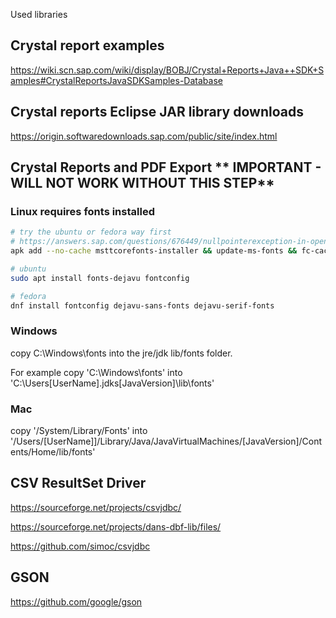 
Used libraries

## Crystal report examples

https://wiki.scn.sap.com/wiki/display/BOBJ/Crystal+Reports+Java++SDK+Samples#CrystalReportsJavaSDKSamples-Database


## Crystal reports Eclipse JAR library downloads

https://origin.softwaredownloads.sap.com/public/site/index.html


## Crystal Reports and PDF Export ** IMPORTANT - WILL NOT WORK WITHOUT THIS STEP**

### Linux requires fonts installed
```bash
# try the ubuntu or fedora way first
# https://answers.sap.com/questions/676449/nullpointerexception-in-opentypefontmanager.html
apk add --no-cache msttcorefonts-installer && update-ms-fonts && fc-cache -f && ln -s /usr/share/fonts/truetype/msttcorefonts /usr/lib/jvm/default-jvm/jre/lib/fonts

# ubuntu
sudo apt install fonts-dejavu fontconfig 

# fedora
dnf install fontconfig dejavu-sans-fonts dejavu-serif-fonts
```

### Windows 

copy C:\Windows\fonts into the jre/jdk lib/fonts folder.

For example copy 'C:\Windows\fonts' into 'C:\Users\[UserName]\.jdks\[JavaVersion]\lib\fonts'


### Mac


copy '/System/Library/Fonts' into '/Users/[UserName]]/Library/Java/JavaVirtualMachines/[JavaVersion]/Contents/Home/lib/fonts'




## CSV ResultSet Driver
https://sourceforge.net/projects/csvjdbc/

https://sourceforge.net/projects/dans-dbf-lib/files/

https://github.com/simoc/csvjdbc


## GSON

https://github.com/google/gson



